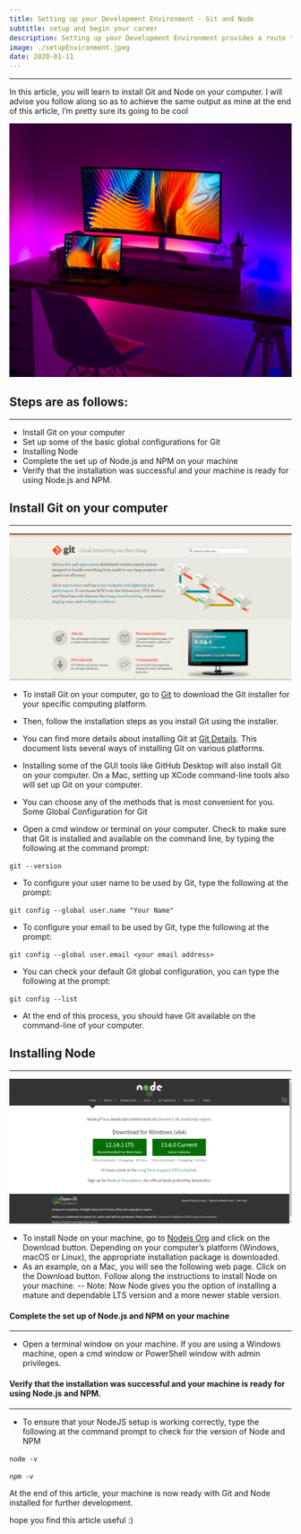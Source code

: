 ```yaml
---
title: Setting up your Development Environment - Git and Node
subtitle: setup and begin your career
description: Setting up your Development Environment provides a route to get started
image: ./setupEnvironment.jpeg
date: 2020-01-11
---
```


---

In this article, you will learn to install Git and Node on your computer. I will advise you follow along so as to achieve the same output as mine at the end of this article, I’m pretty sure its going to be cool

![Setup](./setupEnvironment.jpeg)

## Steps are as follows:

---

- Install Git on your computer
- Set up some of the basic global configurations for Git
- Installing Node
- Complete the set up of Node.js and NPM on your machine
- Verify that the installation was successful and your machine is ready for using Node.js and NPM.

## Install Git on your computer

---

![git](./git.png)

- To install Git on your computer, go to [Git](https://git-scm.com/downloads 'Git Homepage') to download the Git installer for your specific computing platform.
- Then, follow the installation steps as you install Git using the installer.
- You can find more details about installing Git at [Git Details](https://git-scm.com/book/en/v2/Getting-Started-Installing-Git 'Git Details'). This document lists several ways of installing Git on various platforms.
- Installing some of the GUI tools like GitHub Desktop will also install Git on your computer.
  On a Mac, setting up XCode command-line tools also will set up Git on your computer.
- You can choose any of the methods that is most convenient for you.
  Some Global Configuration for Git

- Open a cmd window or terminal on your computer.
  Check to make sure that Git is installed and available on the command line, by typing the following at the command prompt:

`git --version`

- To configure your user name to be used by Git, type the following at the prompt:

`git config --global user.name "Your Name"`

- To configure your email to be used by Git, type the following at the prompt:

`git config --global user.email <your email address>`

- You can check your default Git global configuration, you can type the following at the prompt:

`git config --list`

- At the end of this process, you should have Git available on the command-line of your computer.

## Installing Node

---

![Node](./node.png)

- To install Node on your machine, go to [Nodejs Org](https://nodejs.org 'Node Homepage') and click on the Download button. Depending on your computer’s platform (Windows, macOS or Linux), the appropriate installation package is downloaded.
- As an example, on a Mac, you will see the following web page. Click on the Download button. Follow along the instructions to install Node on your machine.
  -- Note: Now Node gives you the option of installing a mature and dependable LTS version and a more newer stable version.

#### Complete the set up of Node.js and NPM on your machine

---

- Open a terminal window on your machine. If you are using a Windows machine, open a cmd window or PowerShell window with admin privileges.

#### Verify that the installation was successful and your machine is ready for using Node.js and NPM.

---

- To ensure that your NodeJS setup is working correctly, type the following at the command prompt to check for the version of Node and NPM

`node -v`

`npm -v`

At the end of this article, your machine is now ready with Git and Node installed for further development.

hope you find this article useful :)
